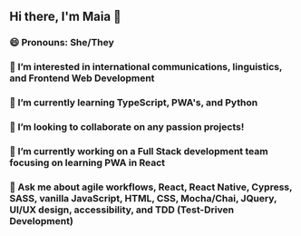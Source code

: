 ## Hi there, I'm Maia 👋
### 😄 Pronouns: She/They
### 👀 I’m interested in international communications, linguistics, and Frontend Web Development 
### 🌱 I’m currently learning TypeScript, PWA's, and Python
### 💞️ I’m looking to collaborate on any passion projects!
### 🔭 I’m currently working on a Full Stack development team focusing on learning PWA in React 
### 💬 Ask me about agile workflows, React, React Native, Cypress, SASS, vanilla JavaScript, HTML, CSS, Mocha/Chai, JQuery, UI/UX design, accessibility, and TDD (Test-Driven Development)

<!--
**Maia-Cochran/Maia-Cochran** is a ✨ _special_ ✨ repository because its `README.md` (this file) appears on your GitHub profile.

Here are some ideas to get you started:

- 🔭 I’m currently working on 
- 🌱 I’m currently learning ...
- 👯 I’m looking to collaborate on ...
- 🤔 I’m looking for help with ...
- 💬 Ask me about ...
- 📫 How to reach me: ...

- ⚡ Fun fact: ...
-->
